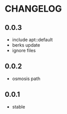 CHANGELOG
=========

0.0.3
-----
* include apt::default
* berks update
* ignore files

0.0.2
-----
* osmosis path

0.0.1
-----
* stable
